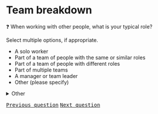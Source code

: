# Team breakdown

:question: When working with other people, what is your typical role?

Select multiple options, if appropriate.

- A solo worker
- Part of a team of people with the same or similar roles
- Part of a team of people with different roles
- Part of multiple teams
- A manager or team leader
- Other (please specify)

<details>
	<summary>Other</summary>
	Please describe how you work with others:
</details>

<kbd>[Previous question](./A_4_other_roles_contractor.md)</kbd> 
<kbd>[Next question](./A_6_role_duration_contractor.md)</kbd>